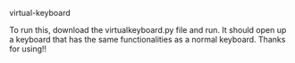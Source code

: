 virtual-keyboard



To run this, download the virtualkeyboard.py file and run. It should open up a keyboard that has the same functionalities as a normal keyboard. Thanks for using!!

